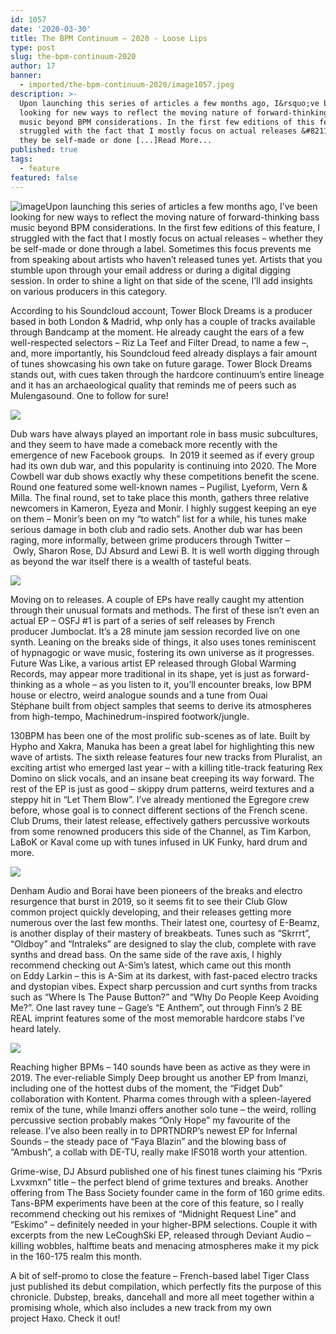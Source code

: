 ```yaml
---
id: 1057
date: '2020-03-30'
title: The BPM Continuum – 2020 - Loose Lips
type: post
slug: the-bpm-continuum-2020
author: 17
banner:
  - imported/the-bpm-continuum-2020/image1057.jpeg
description: >-
  Upon launching this series of articles a few months ago, I&rsquo;ve been
  looking for new ways to reflect the moving nature of forward-thinking bass
  music beyond BPM considerations. In the first few editions of this feature, I
  struggled with the fact that I mostly focus on actual releases &#8211; whether
  they be self-made or done [...]Read More...
published: true
tags:
  - feature
featured: false
---
```

![image](../imported/the-bpm-continuum-2020/image1057.jpeg)Upon launching this series of articles a few months ago, I’ve been looking for new ways to reflect the moving nature of forward-thinking bass music beyond BPM considerations. In the first few editions of this feature, I struggled with the fact that I mostly focus on actual releases – whether they be self-made or done through a label. Sometimes this focus prevents me from speaking about artists who haven’t released tunes yet. Artists that you stumble upon through your email address or during a digital digging session. In order to shine a light on that side of the scene, I’ll add insights on various producers in this category.

According to his Soundcloud account, Tower Block Dreams is a producer based in both London & Madrid, whp only has a couple of tracks available through Bandcamp at the moment. He already caught the ears of a few well-respected selectors – Riz La Teef and Filter Dread, to name a few –, and, more importantly, his Soundcloud feed already displays a fair amount of tunes showcasing his own take on future garage. Tower Block Dreams stands out, with cues taken through the hardcore continuum’s entire lineage and it has an archaeological quality that reminds me of peers such as Mulengasound. One to follow for sure!

![](/wp-content/uploads/live/img/wysiwyg/5e81e710d8ef8.jpeg)

Dub wars have always played an important role in bass music subcultures, and they seem to have made a comeback more recently with the emergence of new Facebook groups.  In 2019 it seemed as if every group had its own dub war, and this popularity is continuing into 2020. The More Cowbell war dub shows exactly why these competitions benefit the scene. Round one featured some well-known names – Pugilist, Lyeform, Vern & Milla. The final round, set to take place this month, gathers three relative newcomers in Kameron, Eyeza and Monir. I highly suggest keeping an eye on them – Monir’s been on my “to watch” list for a while, his tunes make serious damage in both club and radio sets. Another dub war has been raging, more informally, between grime producers through Twitter – Owly, Sharon Rose, DJ Absurd and Lewi B. It is well worth digging through as beyond the war itself there is a wealth of tasteful beats.

![](/wp-content/uploads/live/img/wysiwyg/5e81e4e9f1000.png)

Moving on to releases. A couple of EPs have really caught my attention through their unusual formats and methods. The first of these isn’t even an actual EP – OSFJ #1 is part of a series of self releases by French producer Jumboclat. It’s a 28 minute jam session recorded live on one synth. Leaning on the breaks side of things, it also uses tones reminiscent of hypnagogic or wave music, fostering its own universe as it progresses. Future Was Like, a various artist EP released through Global Warming Records, may appear more traditional in its shape, yet is just as forward-thinking as a whole – as you listen to it, you’ll encounter breaks, low BPM house or electro, weird analogue sounds and a tune from Ouai Stéphane built from object samples that seems to derive its atmospheres from high-tempo, Machinedrum-inspired footwork/jungle.

130BPM has been one of the most prolific sub-scenes as of late. Built by Hypho and Xakra, Manuka has been a great label for highlighting this new wave of artists. The sixth release features four new tracks from Pluralist, an exciting artist who emerged last year – with a killing title-track featuring Rex Domino on slick vocals, and an insane beat creeping its way forward. The rest of the EP is just as good – skippy drum patterns, weird textures and a steppy hit in “Let Them Blow”. I’ve already mentioned the Egregore crew before, whose goal is to connect different sections of the French scene. Club Drums, their latest release, effectively gathers percussive workouts from some renowned producers this side of the Channel, as Tim Karbon, LaBoK or Kaval come up with tunes infused in UK Funky, hard drum and more.

![](/wp-content/uploads/live/img/wysiwyg/5e81e4fd38807.jpeg)

Denham Audio and Borai have been pioneers of the breaks and electro resurgence that burst in 2019, so it seems fit to see their Club Glow common project quickly developing, and their releases getting more numerous over the last few months. Their latest one, courtesy of E-Beamz, is another display of their mastery of breakbeats. Tunes such as “Skrrrt”, “Oldboy” and “Intraleks” are designed to slay the club, complete with rave synths and dread bass. On the same side of the rave axis, I highly recommend checking out A-Sim’s latest, which came out this month on Eddy Larkin – this is A-Sim at its darkest, with fast-paced electro tracks and dystopian vibes. Expect sharp percussion and curt synths from tracks such as “Where Is The Pause Button?” and “Why Do People Keep Avoiding Me?”. One last ravey tune – Gage’s “E Anthem”, out through Finn’s 2 BE REAL imprint features some of the most memorable hardcore stabs I’ve heard lately.

![](/wp-content/uploads/live/img/wysiwyg/5e81e50c98e2d.jpeg)

Reaching higher BPMs – 140 sounds have been as active as they were in 2019. The ever-reliable Simply Deep brought us another EP from Imanzi, including one of the hottest dubs of the moment, the “Fidget Dub” collaboration with Kontent. Pharma comes through with a spleen-layered remix of the tune, while Imanzi offers another solo tune – the weird, rolling percussive section probably makes “Only Hope” my favourite of the release. I’ve also been really in to DPRTNDRP’s newest EP for Infernal Sounds – the steady pace of “Faya Blazin” and the blowing bass of “Ambush”, a collab with DE-TU, really make IFS018 worth your attention. 

Grime-wise, DJ Absurd published one of his finest tunes claiming his “Pxris Lxvxmxn” title – the perfect blend of grime textures and breaks. Another offering from The Bass Society founder came in the form of 160 grime edits. Tans-BPM experiments have been at the core of this feature, so I really recommend checking out his remixes of “Midnight Request Line” and “Eskimo” – definitely needed in your higher-BPM selections. Couple it with excerpts from the new LeCoughSki EP, released through Deviant Audio – killing wobbles, halftime beats and menacing atmospheres make it my pick in the 160-175 realm this month.

A bit of self-promo to close the feature – French-based label Tiger Class just published its debut compilation, which perfectly fits the purpose of this chronicle. Dubstep, breaks, dancehall and more all meet together within a promising whole, which also includes a new track from my own project Haxo. Check it out!